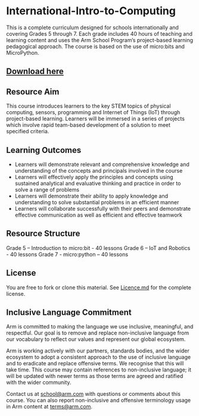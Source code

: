 # International-Intro-to-Computing

This is a complete curriculum designed for schools internationally and covering Grades 5 through 7. Each grade includes 40 hours of teaching and learning content and uses the Arm School Program’s project-based learning pedagogical approach. The course is based on the use of micro:bits and MicroPython.

## [Download here](https://github.com/arm-university/International-Intro-to-Computing/archive/refs/heads/main.zip)

## Resource Aim
This course introduces learners to the key STEM topics of physical computing, sensors, programming and Internet of Things (IoT) through project-based learning. Learners will be immersed in a series of projects which involve rapid team-based development of a solution to meet specified criteria.  

## Learning Outcomes
- Learners will demonstrate relevant and comprehensive knowledge and understanding of the concepts and principals involved in the course
- Learners will effectively apply the principles and concepts using sustained analytical and evaluative thinking and practice in order to solve a range of problems
- Learners will demonstrate their ability to apply knowledge and understanding to solve substantial problems in an efficient manner
- Learners will collaborate successfully with their peers and demonstrate effective communication as well as efficient and effective teamwork

## Resource Structure
Grade 5 – Introduction to micro:bit - 40 lessons
Grade 6 – IoT and Robotics - 40 lessons
Grade 7 -  micro:python – 40 lessons

## License
You are free to fork or clone this material. See [Licence.md](https://github.com/arm-university/International-Intro-to-Computing/blob/main/Licence) for the complete license.

## Inclusive Language Commitment
Arm is committed to making the language we use inclusive, meaningful, and respectful. Our goal is to remove and replace non-inclusive language from our vocabulary to reflect our values and represent our global ecosystem.

Arm is working actively with our partners, standards bodies, and the wider ecosystem to adopt a consistent approach to the use of inclusive language and to eradicate and replace offensive terms. We recognise that this will take time. This course may contain references to non-inclusive language; it will be updated with newer terms as those terms are agreed and ratified with the wider community.

Contact us at school@arm.com with questions or comments about this course. You can also report non-inclusive and offensive terminology usage in Arm content at terms@arm.com.
